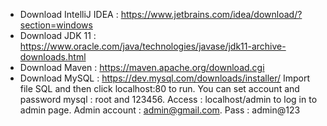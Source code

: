 - Download IntelliJ IDEA : https://www.jetbrains.com/idea/download/?section=windows
- Download JDK 11 : https://www.oracle.com/java/technologies/javase/jdk11-archive-downloads.html
- Download Maven : https://maven.apache.org/download.cgi
- Download MySQL : https://dev.mysql.com/downloads/installer/
  Import file SQL and then click localhost:80 to run. You can set account and password mysql : root and 123456.
 Access : localhost/admin to log in to admin page. Admin account : admin@gmail.com. Pass : admin@123

